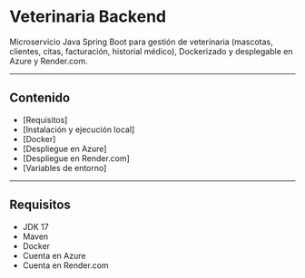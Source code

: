 # Veterinaria Backend

Microservicio Java Spring Boot para gestión de veterinaria (mascotas, clientes, citas, facturación, historial médico), Dockerizado y desplegable en Azure y Render.com.

---

## Contenido

- [Requisitos]
- [Instalación y ejecución local] 
- [Docker]  
- [Despliegue en Azure] 
- [Despliegue en Render.com] 
- [Variables de entorno]

---

## Requisitos

- JDK 17  
- Maven  
- Docker  
- Cuenta en Azure 
- Cuenta en Render.com